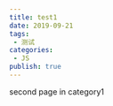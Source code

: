 ```yaml
---
title: test1
date: 2019-09-21
tags:
 - 测试
categories:
 - JS
publish: true
---
```


second page in category1